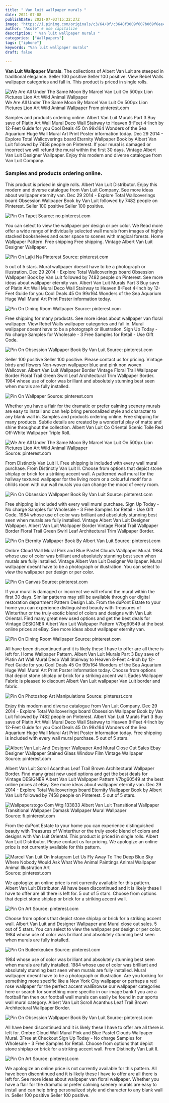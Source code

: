 ```yaml
---
title: " Van luit wallpaper murals "
date: 2021-07-08
publishDate: 2021-07-03T15:22:27Z
image: "https://i.pinimg.com/originals/c3/64/8f/c3648f3009f607b069f6ee44b4667038.png"
author: "Asole" # use capitalize
description: " Van luit wallpaper murals "
categories: ["Wallpapers"]
tags: ["iphone"]
keywords: "Van luit wallpaper murals"
draft: false

---
```



**Van Luit Wallpaper Murals**. The collections of Albert Van Luit are steeped in traditional elegance. Seller 100 positive Seller 100 positive. View Rebel Walls wallpaper categories and fall in. This product is priced in single rolls.

![We Are All Under The Same Moon By Marcel Van Luit On 500px Lion Pictures Lion Art Wild Animal Wallpaper](https://i.pinimg.com/originals/08/7f/9f/087f9f06ca93e6007f7e700f0dd2a7a4.jpg "We Are All Under The Same Moon By Marcel Van Luit On 500px Lion Pictures Lion Art Wild Animal Wallpaper")
We Are All Under The Same Moon By Marcel Van Luit On 500px Lion Pictures Lion Art Wild Animal Wallpaper From pinterest.com


Samples and products ordering online. Albert Van Luit Murals Part 3 Buy save of Platin Art Wall Mural Deco Wall Stairway to Heaven 8-Feet 4-Inch by 12-Feet Guide for you Cool Deals 45 On 99x164 Wonders of the Sea Aquarium Huge Wall Mural Art Print Poster information today. Dec 29 2014 - Explore Total Wallcoverings board Eternity Wallpaper Book by Albert Van Luit followed by 7458 people on Pinterest. If your mural is damaged or incorrect we will refund the mural within the first 30 days. Vintage Albert Van Luit Designer Wallpaper. Enjoy this modern and diverse catalogue from Van Luit Company.

### Samples and products ordering online.

This product is priced in single rolls. Albert Van Luit Distributor. Enjoy this modern and diverse catalogue from Van Luit Company. See more ideas about wallpaper eternity van. Dec 29 2014 - Explore Total Wallcoverings board Obsession Wallpaper Book by Van Luit followed by 7482 people on Pinterest. Seller 100 positive Seller 100 positive.


![Pin On Tapet](https://i.pinimg.com/474x/5e/9e/75/5e9e750f67d9aec01333aa4e584d1490.jpg "Pin On Tapet")
Source: no.pinterest.com

You can select to view the wallpaper per design or per color. We Read more offer a wide range of individually selected wall murals from images of highly stacked bookshelves and outer space to scenes with magical forests. Home Wallpaper Pattern. Free shipping Free shipping. Vintage Albert Van Luit Designer Wallpaper.

![Pin On Lajki Na Pinterest](https://i.pinimg.com/originals/5a/f3/5b/5af35b0d289984a891fc8e0997307585.png "Pin On Lajki Na Pinterest")
Source: pinterest.com

5 out of 5 stars. Mural wallpaper doesnt have to be a photograph or illustration. Dec 29 2014 - Explore Total Wallcoverings board Obsession Wallpaper Book by Van Luit followed by 7482 people on Pinterest. See more ideas about wallpaper eternity van. Albert Van Luit Murals Part 3 Buy save of Platin Art Wall Mural Deco Wall Stairway to Heaven 8-Feet 4-Inch by 12-Feet Guide for you Cool Deals 45 On 99x164 Wonders of the Sea Aquarium Huge Wall Mural Art Print Poster information today.

![Pin On Dining Room Wallpaper](https://i.pinimg.com/736x/e4/a3/32/e4a3326f0016633d7d8702b7c4a1c55a.jpg "Pin On Dining Room Wallpaper")
Source: pinterest.com

Free shipping for many products. See more ideas about wallpaper van floral wallpaper. View Rebel Walls wallpaper categories and fall in. Mural wallpaper doesnt have to be a photograph or illustration. Sign Up Today - No charge Samples for Wholesale - 3 Free Samples for Retail - Use Gift Code.

![Pin On Obsession Wallpaper Book By Van Luit](https://i.pinimg.com/originals/7a/e4/65/7ae46544de963cf1f407098e7e95f02b.jpg "Pin On Obsession Wallpaper Book By Van Luit")
Source: pinterest.com

Seller 100 positive Seller 100 positive. Please contact us for pricing. Vintage birds and flowers Non-woven wallpaper blue and pink non woven Wallcover. Albert Van Luit Wallpaper Border Vintage Floral Trail Wallpaper Border Floral Trail Green Swirl Leaf Architectural Trim Wallpaper Border. 1984 whose use of color was brilliant and absolutely stunning best seen when murals are fully installed.

![Pin On Wallpaper](https://i.pinimg.com/originals/db/23/b1/db23b1e4b4e94309d548d8e3855e9815.jpg "Pin On Wallpaper")
Source: pinterest.com

Whether you have a flair for the dramatic or prefer calming scenery murals are easy to install and can help bring personalized style and character to any blank wall in. Samples and products ordering online. Free shipping for many products. Subtle details are created by a wonderful play of matte and shine throughout the collection. Albert Van Luit Co Oriental Scenic Toile Red Off-White Wallpaper Triple Roll.

![We Are All Under The Same Moon By Marcel Van Luit On 500px Lion Pictures Lion Art Wild Animal Wallpaper](https://i.pinimg.com/originals/08/7f/9f/087f9f06ca93e6007f7e700f0dd2a7a4.jpg "We Are All Under The Same Moon By Marcel Van Luit On 500px Lion Pictures Lion Art Wild Animal Wallpaper")
Source: pinterest.com

From Distinctly Van Luit II. Free shipping is included with every wall mural purchase. From Distinctly Van Luit II. Choose from options that depict stone shiplap or brick for a striking accent wall. A patterned wall mural for the hallway textured wallpaper for the living room or a colourful motif for a childs room with our wall murals you can change the mood of every room.

![Pin On Obsession Wallpaper Book By Van Luit](https://i.pinimg.com/originals/f7/58/fa/f758fa9725337c131ee7abe0b8ec6efd.jpg "Pin On Obsession Wallpaper Book By Van Luit")
Source: pinterest.com

Free shipping is included with every wall mural purchase. Sign Up Today - No charge Samples for Wholesale - 3 Free Samples for Retail - Use Gift Code. 1984 whose use of color was brilliant and absolutely stunning best seen when murals are fully installed. Vintage Albert Van Luit Designer Wallpaper. Albert Van Luit Wallpaper Border Vintage Floral Trail Wallpaper Border Floral Trail Green Swirl Leaf Architectural Trim Wallpaper Border.

![Pin On Eternity Wallpaper Book By Albert Van Luit](https://i.pinimg.com/originals/06/f4/c6/06f4c62959569f93297985bb4ffe7970.jpg "Pin On Eternity Wallpaper Book By Albert Van Luit")
Source: pinterest.com

Ombre Cloud Wall Mural Pink and Blue Pastel Clouds Wallpaper Mural. 1984 whose use of color was brilliant and absolutely stunning best seen when murals are fully installed. Vintage Albert Van Luit Designer Wallpaper. Mural wallpaper doesnt have to be a photograph or illustration. You can select to view the wallpaper per design or per color.

![Pin On Canvas](https://i.pinimg.com/originals/14/ab/cc/14abcc4badd8c2263f0f2231b558ff3a.jpg "Pin On Canvas")
Source: pinterest.com

If your mural is damaged or incorrect we will refund the mural within the first 30 days. Similar patterns may still be available through our digital restoration department Pattern Design Lab. From the duPont Estate to your home you can experience distinguished beauty with Treasures of Winterthur or the truly exotic blend of colors and designs with Van Luit Oriental. Find many great new used options and get the best deals for Vintage DESIGNER Albert Van Luit Wallpaper Pattern V7bg60549 at the best online prices at eBay. See more ideas about wallpaper eternity van.

![Pin On Dining Room Wallpaper](https://i.pinimg.com/736x/c2/c2/1e/c2c21e405b4bac039e7ea255f37980e7.jpg "Pin On Dining Room Wallpaper")
Source: pinterest.com

All have been discontinued and it is likely these I have to offer are all there is left for. Home Wallpaper Pattern. Albert Van Luit Murals Part 3 Buy save of Platin Art Wall Mural Deco Wall Stairway to Heaven 8-Feet 4-Inch by 12-Feet Guide for you Cool Deals 45 On 99x164 Wonders of the Sea Aquarium Huge Wall Mural Art Print Poster information today. Choose from options that depict stone shiplap or brick for a striking accent wall. Eades Wallpaper Fabric is pleased to discount Albert Van Luit wallpaper Van Luit border and fabric.

![Pin On Photoshop Art Manipulations](https://i.pinimg.com/originals/bf/75/43/bf75437d0da5a4ee4d92462a30e70835.jpg "Pin On Photoshop Art Manipulations")
Source: pinterest.com

Enjoy this modern and diverse catalogue from Van Luit Company. Dec 29 2014 - Explore Total Wallcoverings board Obsession Wallpaper Book by Van Luit followed by 7482 people on Pinterest. Albert Van Luit Murals Part 3 Buy save of Platin Art Wall Mural Deco Wall Stairway to Heaven 8-Feet 4-Inch by 12-Feet Guide for you Cool Deals 45 On 99x164 Wonders of the Sea Aquarium Huge Wall Mural Art Print Poster information today. Free shipping is included with every wall mural purchase. 5 out of 5 stars.

![Albert Van Luit And Designer Wallpaper And Mural Close Out Sales Ebay Designer Wallpaper Stained Glass Window Film Vintage Wallpaper](https://i.pinimg.com/originals/a5/d1/57/a5d1573271f550cc4c05433f1c884354.jpg "Albert Van Luit And Designer Wallpaper And Mural Close Out Sales Ebay Designer Wallpaper Stained Glass Window Film Vintage Wallpaper")
Source: pinterest.com

Albert Van Luit Scroll Acanthus Leaf Trail Brown Architectural Wallpaper Border. Find many great new used options and get the best deals for Vintage DESIGNER Albert Van Luit Wallpaper Pattern V7bg60549 at the best online prices at eBay. See more ideas about wallpaper eternity van. Dec 29 2014 - Explore Total Wallcoverings board Eternity Wallpaper Book by Albert Van Luit followed by 7458 people on Pinterest. 5 out of 5 stars.

![Wallpaperstogo Com Wtg 133833 Albert Van Luit Transitional Wallpaper Transitional Wallpaper Damask Wallpaper Mural Wallpaper](https://i.pinimg.com/originals/c5/37/e3/c537e3484d48ff6863ad3bb216445522.jpg "Wallpaperstogo Com Wtg 133833 Albert Van Luit Transitional Wallpaper Transitional Wallpaper Damask Wallpaper Mural Wallpaper")
Source: fi.pinterest.com

From the duPont Estate to your home you can experience distinguished beauty with Treasures of Winterthur or the truly exotic blend of colors and designs with Van Luit Oriental. This product is priced in single rolls. Albert Van Luit Distributor. Please contact us for pricing. We apologize an online price is not currently available for this pattern.

![Marcel Van Luit On Instagram Let Us Fly Away To The Deep Blue Sky Where Nobody Would Ask What Whe Animal Paintings Animal Wallpaper Animal Illustration Art](https://i.pinimg.com/originals/3f/8e/77/3f8e7782dec938e62babad45900c9c56.jpg "Marcel Van Luit On Instagram Let Us Fly Away To The Deep Blue Sky Where Nobody Would Ask What Whe Animal Paintings Animal Wallpaper Animal Illustration Art")
Source: pinterest.com

We apologize an online price is not currently available for this pattern. Albert Van Luit Distributor. All have been discontinued and it is likely these I have to offer are all there is left for. 5 out of 5 stars. Choose from options that depict stone shiplap or brick for a striking accent wall.

![Pin On Art](https://i.pinimg.com/736x/d2/04/e1/d204e12edf374d124bf7f449a70d15f4.jpg "Pin On Art")
Source: pinterest.com

Choose from options that depict stone shiplap or brick for a striking accent wall. Albert Van Luit and Designer Wallpaper and Mural close out sales. 5 out of 5 stars. You can select to view the wallpaper per design or per color. 1984 whose use of color was brilliant and absolutely stunning best seen when murals are fully installed.

![Pin On Buitenkeuken](https://i.pinimg.com/originals/8b/5f/ff/8b5fff480f2d3848a995334fa7ebb07a.jpg "Pin On Buitenkeuken")
Source: pinterest.com

1984 whose use of color was brilliant and absolutely stunning best seen when murals are fully installed. 1984 whose use of color was brilliant and absolutely stunning best seen when murals are fully installed. Mural wallpaper doesnt have to be a photograph or illustration. Are you looking for something more specific like a New York City wallpaper or perhaps a red rose wallpaper for the perfect accent wallBrowse our wallpaper categories here or search for something more specific in our image bankIf you are a football fan then our football wall murals can easily be found in our sports wall mural category. Albert Van Luit Scroll Acanthus Leaf Trail Brown Architectural Wallpaper Border.

![Pin On Obsession Wallpaper Book By Van Luit](https://i.pinimg.com/originals/e5/7f/e4/e57fe40dcce882017813a3d06d9917bf.jpg "Pin On Obsession Wallpaper Book By Van Luit")
Source: pinterest.com

All have been discontinued and it is likely these I have to offer are all there is left for. Ombre Cloud Wall Mural Pink and Blue Pastel Clouds Wallpaper Mural. 3Free at Checkout Sign Up Today - No charge Samples for Wholesale - 3 Free Samples for Retail. Choose from options that depict stone shiplap or brick for a striking accent wall. From Distinctly Van Luit II.

![Pin On Art](https://i.pinimg.com/originals/c3/64/8f/c3648f3009f607b069f6ee44b4667038.png "Pin On Art")
Source: pinterest.com

We apologize an online price is not currently available for this pattern. All have been discontinued and it is likely these I have to offer are all there is left for. See more ideas about wallpaper van floral wallpaper. Whether you have a flair for the dramatic or prefer calming scenery murals are easy to install and can help bring personalized style and character to any blank wall in. Seller 100 positive Seller 100 positive.

